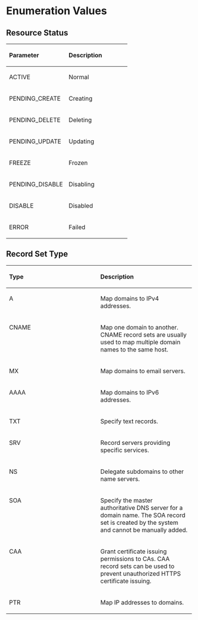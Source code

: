# Enumeration Values <a name="dns_api_80005"></a>

## Resource Status<a name="section33673592114748"></a>

<a name="tde83b87dac4e449a8d10d9f1f2b60610"></a>
<table><thead align="left"><tr id="r573153cf4ec248f696fae1832f1085ff"><th class="cellrowborder" valign="top" width="49.16%" id="mcps1.1.3.1.1"><p id="p118921015172214"><a name="p118921015172214"></a><a name="p118921015172214"></a><strong id="b66441520125614"><a name="b66441520125614"></a><a name="b66441520125614"></a>Parameter</strong></p>
</th>
<th class="cellrowborder" valign="top" width="50.839999999999996%" id="mcps1.1.3.1.2"><p id="a5e9ca2dd161d43db9cffecb410ccdc09"><a name="a5e9ca2dd161d43db9cffecb410ccdc09"></a><a name="a5e9ca2dd161d43db9cffecb410ccdc09"></a><strong id="b05972021205611"><a name="b05972021205611"></a><a name="b05972021205611"></a>Description</strong></p>
</th>
</tr>
</thead>
<tbody><tr id="r5ced8af19c8a4f43ab8489ab1eb2704a"><td class="cellrowborder" valign="top" width="49.16%" headers="mcps1.1.3.1.1 "><p id="p36239781171039"><a name="p36239781171039"></a><a name="p36239781171039"></a>ACTIVE</p>
</td>
<td class="cellrowborder" valign="top" width="50.839999999999996%" headers="mcps1.1.3.1.2 "><p id="ae8f35735177047f3822bbff19c5b4a45"><a name="ae8f35735177047f3822bbff19c5b4a45"></a><a name="ae8f35735177047f3822bbff19c5b4a45"></a>Normal</p>
</td>
</tr>
<tr id="r596acf33dcef4692a64e275eb4fa3512"><td class="cellrowborder" valign="top" width="49.16%" headers="mcps1.1.3.1.1 "><p id="aa16c47ad0cab41e3807b4bfedb44c69d"><a name="aa16c47ad0cab41e3807b4bfedb44c69d"></a><a name="aa16c47ad0cab41e3807b4bfedb44c69d"></a>PENDING_CREATE</p>
</td>
<td class="cellrowborder" valign="top" width="50.839999999999996%" headers="mcps1.1.3.1.2 "><p id="a13a182357685453ba29bdd41fc8c62d3"><a name="a13a182357685453ba29bdd41fc8c62d3"></a><a name="a13a182357685453ba29bdd41fc8c62d3"></a>Creating</p>
</td>
</tr>
<tr id="r0be3faa7a02f4a91b7691587bbbd7277"><td class="cellrowborder" valign="top" width="49.16%" headers="mcps1.1.3.1.1 "><p id="p13869547204"><a name="p13869547204"></a><a name="p13869547204"></a>PENDING_DELETE</p>
</td>
<td class="cellrowborder" valign="top" width="50.839999999999996%" headers="mcps1.1.3.1.2 "><p id="a16549399fcee437ea49adaacff6ab147"><a name="a16549399fcee437ea49adaacff6ab147"></a><a name="a16549399fcee437ea49adaacff6ab147"></a>Deleting</p>
</td>
</tr>
<tr id="r87d694510fd54000ab7a93edc0b769d3"><td class="cellrowborder" valign="top" width="49.16%" headers="mcps1.1.3.1.1 "><p id="aa192cc8cf91d468db304a303a543996b"><a name="aa192cc8cf91d468db304a303a543996b"></a><a name="aa192cc8cf91d468db304a303a543996b"></a>PENDING_UPDATE</p>
</td>
<td class="cellrowborder" valign="top" width="50.839999999999996%" headers="mcps1.1.3.1.2 "><p id="aec0178ebf6b147dab2d2c3a63e3711a9"><a name="aec0178ebf6b147dab2d2c3a63e3711a9"></a><a name="aec0178ebf6b147dab2d2c3a63e3711a9"></a>Updating</p>
</td>
</tr>
<tr id="ref21f74f77f74edd824b10d26790fa00"><td class="cellrowborder" valign="top" width="49.16%" headers="mcps1.1.3.1.1 "><p id="a0fb879186e9c475a89c006f141404409"><a name="a0fb879186e9c475a89c006f141404409"></a><a name="a0fb879186e9c475a89c006f141404409"></a>FREEZE</p>
</td>
<td class="cellrowborder" valign="top" width="50.839999999999996%" headers="mcps1.1.3.1.2 "><p id="ab12fc371468e40eba8e04a057ea8d968"><a name="ab12fc371468e40eba8e04a057ea8d968"></a><a name="ab12fc371468e40eba8e04a057ea8d968"></a>Frozen</p>
</td>
</tr>
<tr id="row19112144454916"><td class="cellrowborder" valign="top" width="49.16%" headers="mcps1.1.3.1.1 "><p id="p51131344104919"><a name="p51131344104919"></a><a name="p51131344104919"></a>PENDING_DISABLE</p>
</td>
<td class="cellrowborder" valign="top" width="50.839999999999996%" headers="mcps1.1.3.1.2 "><p id="p1611313447491"><a name="p1611313447491"></a><a name="p1611313447491"></a>Disabling</p>
</td>
</tr>
<tr id="row13646175642110"><td class="cellrowborder" valign="top" width="49.16%" headers="mcps1.1.3.1.1 "><p id="p8647115682110"><a name="p8647115682110"></a><a name="p8647115682110"></a>DISABLE</p>
</td>
<td class="cellrowborder" valign="top" width="50.839999999999996%" headers="mcps1.1.3.1.2 "><p id="p8655185692118"><a name="p8655185692118"></a><a name="p8655185692118"></a>Disabled</p>
</td>
</tr>
<tr id="row151591954122311"><td class="cellrowborder" valign="top" width="49.16%" headers="mcps1.1.3.1.1 "><p id="p15160195411232"><a name="p15160195411232"></a><a name="p15160195411232"></a>ERROR</p>
</td>
<td class="cellrowborder" valign="top" width="50.839999999999996%" headers="mcps1.1.3.1.2 "><p id="p13160125416233"><a name="p13160125416233"></a><a name="p13160125416233"></a>Failed</p>
</td>
</tr>
</tbody>
</table>

## Record Set Type<a name="section1188113824413"></a>

<a name="table161881338174410"></a>
<table><thead align="left"><tr id="row1818883814420"><th class="cellrowborder" valign="top" width="49.16%" id="mcps1.1.3.1.1"><p id="p121881838184415"><a name="p121881838184415"></a><a name="p121881838184415"></a>Type</p>
</th>
<th class="cellrowborder" valign="top" width="50.839999999999996%" id="mcps1.1.3.1.2"><p id="p17188133817441"><a name="p17188133817441"></a><a name="p17188133817441"></a><strong id="b1618415814570"><a name="b1618415814570"></a><a name="b1618415814570"></a>Description</strong></p>
</th>
</tr>
</thead>
<tbody><tr id="row11193173804413"><td class="cellrowborder" valign="top" width="49.16%" headers="mcps1.1.3.1.1 "><p id="p452681813516"><a name="p452681813516"></a><a name="p452681813516"></a>A</p>
</td>
<td class="cellrowborder" valign="top" width="50.839999999999996%" headers="mcps1.1.3.1.2 "><p id="p552771875115"><a name="p552771875115"></a><a name="p552771875115"></a>Map domains to IPv4 addresses.</p>
</td>
</tr>
<tr id="row20194163834417"><td class="cellrowborder" valign="top" width="49.16%" headers="mcps1.1.3.1.1 "><p id="p252716185512"><a name="p252716185512"></a><a name="p252716185512"></a>CNAME</p>
</td>
<td class="cellrowborder" valign="top" width="50.839999999999996%" headers="mcps1.1.3.1.2 "><p id="p145271218155112"><a name="p145271218155112"></a><a name="p145271218155112"></a>Map one domain to another. CNAME record sets are usually used to map multiple domain names to the same host.</p>
</td>
</tr>
<tr id="row419443854411"><td class="cellrowborder" valign="top" width="49.16%" headers="mcps1.1.3.1.1 "><p id="p14527618125117"><a name="p14527618125117"></a><a name="p14527618125117"></a>MX</p>
</td>
<td class="cellrowborder" valign="top" width="50.839999999999996%" headers="mcps1.1.3.1.2 "><p id="p115291318155116"><a name="p115291318155116"></a><a name="p115291318155116"></a>Map domains to email servers.</p>
</td>
</tr>
<tr id="row1119423813443"><td class="cellrowborder" valign="top" width="49.16%" headers="mcps1.1.3.1.1 "><p id="p3530131875111"><a name="p3530131875111"></a><a name="p3530131875111"></a>AAAA</p>
</td>
<td class="cellrowborder" valign="top" width="50.839999999999996%" headers="mcps1.1.3.1.2 "><p id="p19531111855112"><a name="p19531111855112"></a><a name="p19531111855112"></a>Map domains to IPv6 addresses.</p>
</td>
</tr>
<tr id="row1619417389440"><td class="cellrowborder" valign="top" width="49.16%" headers="mcps1.1.3.1.1 "><p id="p1353171865116"><a name="p1353171865116"></a><a name="p1353171865116"></a>TXT</p>
</td>
<td class="cellrowborder" valign="top" width="50.839999999999996%" headers="mcps1.1.3.1.2 "><p id="p753151813513"><a name="p753151813513"></a><a name="p753151813513"></a>Specify text records.</p>
</td>
</tr>
<tr id="row0195113810446"><td class="cellrowborder" valign="top" width="49.16%" headers="mcps1.1.3.1.1 "><p id="p053171817511"><a name="p053171817511"></a><a name="p053171817511"></a>SRV</p>
</td>
<td class="cellrowborder" valign="top" width="50.839999999999996%" headers="mcps1.1.3.1.2 "><p id="p10532718185116"><a name="p10532718185116"></a><a name="p10532718185116"></a>Record servers providing specific services.</p>
</td>
</tr>
<tr id="row111951338194417"><td class="cellrowborder" valign="top" width="49.16%" headers="mcps1.1.3.1.1 "><p id="p1253201895116"><a name="p1253201895116"></a><a name="p1253201895116"></a>NS</p>
</td>
<td class="cellrowborder" valign="top" width="50.839999999999996%" headers="mcps1.1.3.1.2 "><p id="p1453317180511"><a name="p1453317180511"></a><a name="p1453317180511"></a>Delegate subdomains to other name servers.</p>
</td>
</tr>
<tr id="row19715175375020"><td class="cellrowborder" valign="top" width="49.16%" headers="mcps1.1.3.1.1 "><p id="p053315188513"><a name="p053315188513"></a><a name="p053315188513"></a>SOA</p>
</td>
<td class="cellrowborder" valign="top" width="50.839999999999996%" headers="mcps1.1.3.1.2 "><p id="p753317183516"><a name="p753317183516"></a><a name="p753317183516"></a>Specify the master authoritative DNS server for a domain name. The SOA record set is created by the system and cannot be manually added.</p>
</td>
</tr>
<tr id="row207175720505"><td class="cellrowborder" valign="top" width="49.16%" headers="mcps1.1.3.1.1 "><p id="p553410185517"><a name="p553410185517"></a><a name="p553410185517"></a>CAA</p>
</td>
<td class="cellrowborder" valign="top" width="50.839999999999996%" headers="mcps1.1.3.1.2 "><p id="p1053413189516"><a name="p1053413189516"></a><a name="p1053413189516"></a>Grant certificate issuing permissions to CAs. CAA record sets can be used to prevent unauthorized HTTPS certificate issuing.</p>
</td>
</tr>
<tr id="row85852011516"><td class="cellrowborder" valign="top" width="49.16%" headers="mcps1.1.3.1.1 "><p id="p1353461885110"><a name="p1353461885110"></a><a name="p1353461885110"></a>PTR</p>
</td>
<td class="cellrowborder" valign="top" width="50.839999999999996%" headers="mcps1.1.3.1.2 "><p id="p1853451819513"><a name="p1853451819513"></a><a name="p1853451819513"></a>Map IP addresses to domains.</p>
</td>
</tr>
</tbody>
</table>

